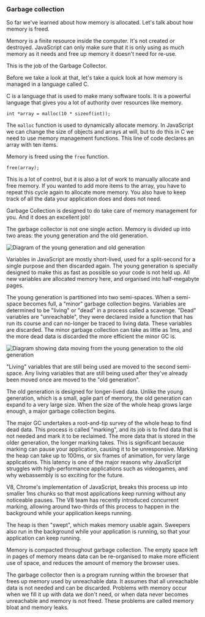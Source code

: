 <!-- DON'T FORGET TO RECORD! -->
### Garbage collection
So far we've learned about how memory is allocated. Let's talk about how memory is freed.

Memory is a finite resource inside the computer. It's not created or destroyed. JavaScript can only make sure that it is only using as much memory as it needs and free up memory it doesn't need for re-use.

This is the job of the Garbage Collector.

Before we take a look at that, let's take a quick look at how memory is managed in a language called C.

C is a language that is used to make many software tools. It is a powerful language that gives you a lot of authority over resources like memory.

```
int *array = malloc(10 * sizeof(int));

```

The `malloc` function is used to dynamically allocate memory. In JavaScript we can change the size of objects and arrays at will, but to do this in C we need to use memory management functions. This line of code declares an array with ten items.

Memory is freed using the `free` function.

```
free(array);
```

This is a lot of control, but it is also a lot of work to manually allocate and free memory. If you wanted to add more items to the array, you have to repeat this cycle again to allocate more memory. You also have to keep track of all the data your application does and does not need.

Garbage Collection is designed to do take care of memory management for you. And it does an excellent job!

The garbage collector is not one single action. Memory is divided up into two areas: the young generation and the old generation.

![Diagram of the young generation and old generation](images/young-generation-old-generation.png)

Variables in JavaScript are mostly short-lived, used for a split-second for a single purpose and then discarded again. The young generation is specially designed to make this as fast as possible so your code is not held up. All new variables are allocated memory here, and organised into half-megabyte pages.

The young generation is partitioned into two semi-spaces. When a semi-space becomes full, a "minor" garbage collection begins. Variables are determined to be "living" or "dead" in a process called a scavenge. "Dead" variables are "unreachable", they were declared inside a function that has run its course and can no-longer be traced to living data. These variables are discarded. The minor garbage collection can take as little as 1ms, and the more dead data is discarded the more efficient the minor GC is.

![Diagram showing data moving from the young generation to the old generation](images/generation-progression.png)

"Living" variables that are still being used are moved to the second semi-space. Any living variables that are still being used after they've already been moved once are moved to the "old generation".

The old generation is designed for longer-lived data. Unlike the young generation, which is a small, agile part of memory, the old generation can expand to a very large size. When the size of the whole heap grows large enough, a major garbage collection begins.

The major GC undertakes a root-and-tip survey of the whole heap to find dead data. This process is called "marking", and its job is to find data that is not needed and mark it to be reclaimed. The more data that is stored in the older generation, the longer marking takes. This is significant because marking can pause your application, causing it to be unresponsive. Marking the heap can take up to 100ms, or six frames of animation, for very large applications. This latency is one of the major reasons why JavaScript struggles with high-performance applications such as videogames, and why webassembly is so exciting for the future.

V8, Chrome's implementation of JavaScript, breaks this process up into smaller 1ms chunks so that most applications keep running without any noticeable pauses. The V8 team has recently introduced concurrent marking, allowing around two-thirds of this process to happen in the background while your application keeps running.

The heap is then "swept", which makes memory usable again. Sweepers also run in the background while your application is running, so that your application can keep running.

Memory is compacted throughout garbage collection. The empty space left in pages of memory means data can be re-organised to make more efficient use of space, and reduces the amount of memory the browser uses.

The garbage collector then is a program running within the browser that frees up memory used by unreachable data. It assumes that all unreachable data is not needed and can be discarded. Problems with memory occur when we fill it up with data we don't need, or when data never becomes unreachable and memory is not freed. These problems are called memory bloat and memory leaks.
